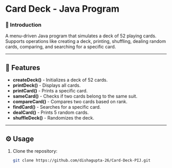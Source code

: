 # Card Deck - Java Program

### 📌 Introduction
A menu-driven Java program that simulates a deck of 52 playing cards. Supports operations like creating a deck, printing, shuffling, dealing random cards, comparing, and searching for a specific card.

---

## 🚀 Features
- **createDeck()** - Initializes a deck of 52 cards.
- **printDeck()** - Displays all cards.
- **printCard()** - Prints a specific card.
- **sameCard()** - Checks if two cards belong to the same suit.
- **compareCard()** - Compares two cards based on rank.
- **findCard()** - Searches for a specific card.
- **dealCard()** - Prints 5 random cards.
- **shuffleDeck()** - Randomizes the deck.

---

## ⚙️ Usage
1. Clone the repository:
   ```sh
   git clone https://github.com/dishagupta-26/Card-Deck-PIJ.git 